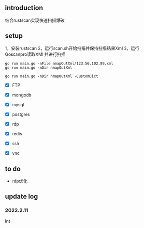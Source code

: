 

## introduction

结合rustscan实现快速扫描爆破


## setup

1，安装rustscan
2，运行scan.sh开始扫描并保持扫描结果Xml
3，运行Goscanpro读取XMl 并进行扫描

```
go run main.go -nFile nmapOutXml/123.56.102.89.xml
go run main.go -nDir nmapOutXml

go run main.go -nDir nmapOutXml -CustomDict
```

- [x] FTP
- [x] mongodb
- [x] mysql
- [x] postgres
- [x] rdp
- [x] redis
- [x] ssh
- [x] vnc


## to do
- rdp优化 

## update log

### 2022.2.11
int



